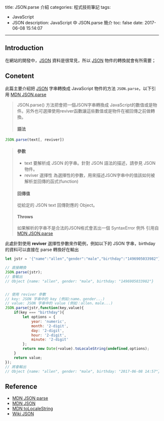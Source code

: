 title: JSON.parse 介紹
categories: 程式技術筆記
tags:
  - JavaScript
  - JSON
description: JavaScript 中 JSON.parse 簡介
toc: false
date: 2017-06-08 15:14:07
---

## Introduction
在網站的開發中，[JSON][2] 資料是很常見，所以 [JSON][2] 物件的轉換就會有所需要；

## Conetent
此篇主要介紹把 [JSON][3] 字串轉換成 JavaScript 物件的方法 `JSON.parse`，以下引用 [MDN JSON.parse][1]

> JSON.parse() 方法把會把一個JSON字串轉換成 JavaScript的數值或是物件。另外也可選擇使用reviver函數讓這些數值或是物件在被回傳之前做轉換。
> 
> #### 語法
``` js
JSON.parse(text[, reviver])
```
> 
> #### 參數
> - text
> 要解析成 JSON 的字串。針對 JSON 語法的描述，請參見 JSON 物件。
> - reviver 選擇性
> 為選擇性的參數，用來描述JSON字串中的值該如何被解析並回傳的函式(function)
> 
> #### 回傳值
> 從給定的 JSON text 回傳對應的 Object。
> 
> #### Throws
> 如果解析的字串不是合法的JSON格式會丟出一個 SyntaxError 例外
> 引用自 [MDN JSON.parse][1]

此處針對使用 **reviver** 選擇性參數來作範例，例如以下的 JSON 字串，birthday 的資料可以直接在 parse 轉換好在輸出

``` js
let jstr = '{"name":"allen","gender":"male","birthday":"1496905033982"}';

// 直接轉換
JSON.parse(jstr);
// 會輸出
// Object {name: "allen", gender: "male", birthday: "1496905033982"}


// 使用 reviver 參數
// key: JSON 字串中的 key (例如:name、gender...)
// value: JSON 字串中的 value (例如：allen、male...)
JSON.parse(jstr,function(key,value){
    if(key === "birthday"){
        let options = {
            year: 'numeric',
            month: '2-digit',
            day: '2-digit',
            hour: '2-digit',
            minute: '2-digit'
        };
        return new Date(+value).toLocaleString(undefined,options);
    }
    return value;
});
// 將會輸出
// Object {name: "allen", gender: "male", birthday: "2017-06-08 14:57"}
```

## Reference
- [MDN JSON parse][1]
- [MDN JSON][3]
- [MDN toLocaleString][4]
- [Wiki JSON][2]

[1]: https://developer.mozilla.org/zh-TW/docs/Web/JavaScript/Reference/Global_Objects/JSON/parse
[2]: https://zh.wikipedia.org/wiki/JSON
[3]: https://developer.mozilla.org/zh-TW/docs/Web/JavaScript/Reference/Global_Objects/JSON
[4]: https://developer.mozilla.org/zh-TW/docs/Web/JavaScript/Reference/Global_Objects/Date/toLocaleString